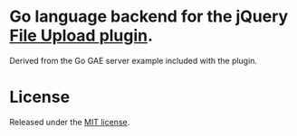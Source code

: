 # Go language backend for the jQuery [File Upload plugin](http://blueimp.github.com/jQuery-File-Upload/).

Derived from the Go GAE server example included with the plugin.

# License

Released under the [MIT license](http://www.opensource.org/licenses/MIT).
